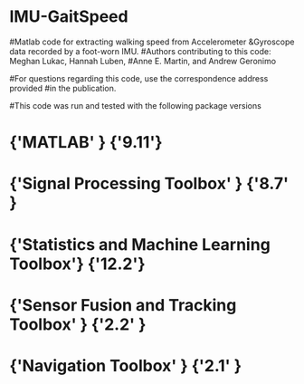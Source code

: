 # IMU-GaitSpeed
#Matlab code for extracting walking speed from Accelerometer &amp;Gyroscope data recorded by a foot-worn IMU.
#Authors contributing to this code: Meghan Lukac, Hannah Luben, 
#Anne E. Martin, and Andrew Geronimo 

#For questions regarding this code, use the correspondence address provided
#in the publication.

#This code was run and tested with the following package versions
#     {'MATLAB'                                 }    {'9.11'}
#     {'Signal Processing Toolbox'              }    {'8.7' }
#     {'Statistics and Machine Learning Toolbox'}    {'12.2'}
#     {'Sensor Fusion and Tracking Toolbox'     }    {'2.2' }
#     {'Navigation Toolbox'                     }    {'2.1' }
